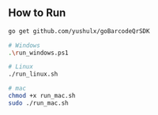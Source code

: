 ## How to Run

```bash
go get github.com/yushulx/goBarcodeQrSDK

# Windows
.\run_windows.ps1

# Linux
./run_linux.sh

# mac
chmod +x run_mac.sh
sudo ./run_mac.sh
```